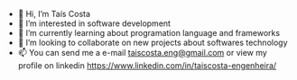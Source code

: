 - 👋 Hi, I’m Taís Costa
- 👀 I’m interested in software development
- 🌱 I’m currently learning about programation language and frameworks
- 💞️ I’m looking to collaborate on new projects about softwares technology
- 📫 You can send me a e-mail taiscosta.eng@gmail.com or view my profile on linkedin https://www.linkedin.com/in/taiscosta-engenheira/

<!---
taiscostaeng/taiscostaeng is a ✨ special ✨ repository because its `README.md` (this file) appears on your GitHub profile.
You can click the Preview link to take a look at your changes.
--->
